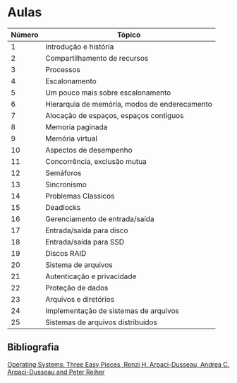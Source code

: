 # Aulas

| Número | Tópico                     |
|--------|---------------------------|
| 1      | Introdução e história    |
| 2      | Compartilhamento de recursos |
| 3      | Processos                 |
| 4      | Escalonamento             |
| 5      | Um pouco mais sobre escalonamento |
| 6      | Hierarquia de memória, modos de enderecamento |
| 7      | Alocação de espaços, espaços contíguos |
| 8      | Memoria paginada          |
| 9      | Memória virtual           |
| 10     | Aspectos de desempenho    |
| 11     | Concorrência, exclusão mutua|
| 12     | Semáforos                |
| 13     | Sincronismo              |
| 14     | Problemas Classicos      |
| 15     | Deadlocks                 |
| 16     | Gerenciamento de entrada/saída   |
| 17     | Entrada/saída para disco    |
| 18     | Entrada/saída para SSD     |
| 19     | Discos RAID                |
| 20     | Sistema de arquivos       |
| 21     | Autenticação e privacidade|
| 22     | Proteção de dados         |
| 23     | Arquivos e diretórios    |
| 24     | Implementação de sistemas de arquivos |
| 25     | Sistemas de arquivos distribuídos |

## Bibliografia
[Operating Systems: Three Easy Pieces, Renzi H. Arpaci-Dusseau, Andrea C. Arpaci-Dusseau and Peter Reiher]()
